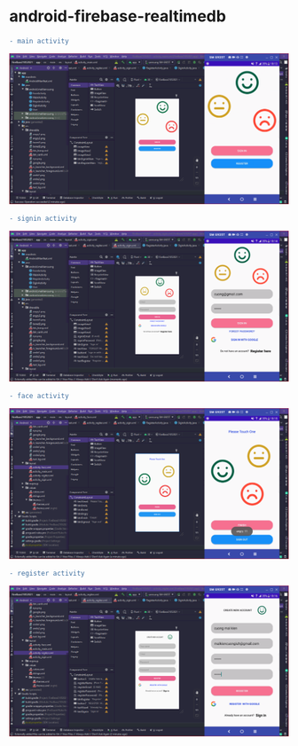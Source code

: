 # android-firebase-realtimedb

```diff
- main activity 
```
![alt text](https://github.com/MaiKienCuong/android-firebase-realtimedb/blob/main/HINHANH/activityMain.PNG)


```diff
- signin activity 
```
![alt text](https://github.com/MaiKienCuong/android-firebase-realtimedb/blob/main/HINHANH/signin.PNG)

```diff
- face activity 
```
![alt text](https://github.com/MaiKienCuong/android-firebase-realtimedb/blob/main/HINHANH/faceActivity.PNG)


```diff
- register activity 
```
![alt text](https://github.com/MaiKienCuong/android-firebase-realtimedb/blob/main/HINHANH/registerActivity.PNG)
